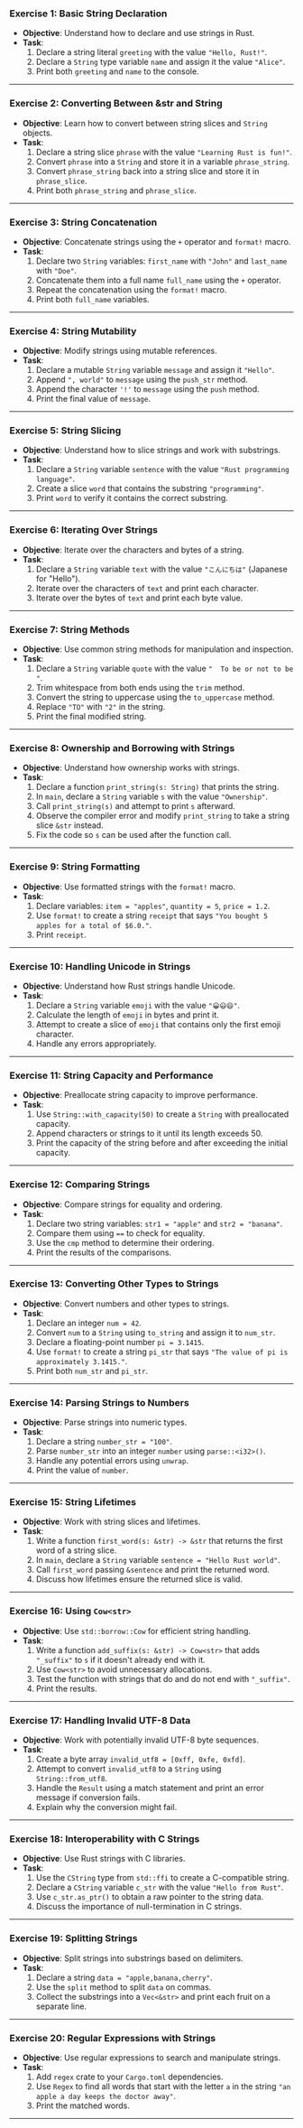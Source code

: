 ### **Exercise 1: Basic String Declaration**

- **Objective**: Understand how to declare and use strings in Rust.
- **Task**:
  1. Declare a string literal `greeting` with the value `"Hello, Rust!"`.
  2. Declare a `String` type variable `name` and assign it the value `"Alice"`.
  3. Print both `greeting` and `name` to the console.

---

### **Exercise 2: Converting Between &str and String**

- **Objective**: Learn how to convert between string slices and `String` objects.
- **Task**:
  1. Declare a string slice `phrase` with the value `"Learning Rust is fun!"`.
  2. Convert `phrase` into a `String` and store it in a variable `phrase_string`.
  3. Convert `phrase_string` back into a string slice and store it in `phrase_slice`.
  4. Print both `phrase_string` and `phrase_slice`.

---

### **Exercise 3: String Concatenation**

- **Objective**: Concatenate strings using the `+` operator and `format!` macro.
- **Task**:
  1. Declare two `String` variables: `first_name` with `"John"` and `last_name` with `"Doe"`.
  2. Concatenate them into a full name `full_name` using the `+` operator.
  3. Repeat the concatenation using the `format!` macro.
  4. Print both `full_name` variables.

---

### **Exercise 4: String Mutability**

- **Objective**: Modify strings using mutable references.
- **Task**:
  1. Declare a mutable `String` variable `message` and assign it `"Hello"`.
  2. Append `", world"` to `message` using the `push_str` method.
  3. Append the character `'!'` to `message` using the `push` method.
  4. Print the final value of `message`.

---

### **Exercise 5: String Slicing**

- **Objective**: Understand how to slice strings and work with substrings.
- **Task**:
  1. Declare a `String` variable `sentence` with the value `"Rust programming language"`.
  2. Create a slice `word` that contains the substring `"programming"`.
  3. Print `word` to verify it contains the correct substring.

---

### **Exercise 6: Iterating Over Strings**

- **Objective**: Iterate over the characters and bytes of a string.
- **Task**:
  1. Declare a `String` variable `text` with the value `"こんにちは"` (Japanese for "Hello").
  2. Iterate over the characters of `text` and print each character.
  3. Iterate over the bytes of `text` and print each byte value.

---

### **Exercise 7: String Methods**

- **Objective**: Use common string methods for manipulation and inspection.
- **Task**:
  1. Declare a `String` variable `quote` with the value `"  To be or not to be  "`.
  2. Trim whitespace from both ends using the `trim` method.
  3. Convert the string to uppercase using the `to_uppercase` method.
  4. Replace `"TO"` with `"2"` in the string.
  5. Print the final modified string.

---

### **Exercise 8: Ownership and Borrowing with Strings**

- **Objective**: Understand how ownership works with strings.
- **Task**:
  1. Declare a function `print_string(s: String)` that prints the string.
  2. In `main`, declare a `String` variable `s` with the value `"Ownership"`.
  3. Call `print_string(s)` and attempt to print `s` afterward.
  4. Observe the compiler error and modify `print_string` to take a string slice `&str` instead.
  5. Fix the code so `s` can be used after the function call.

---

### **Exercise 9: String Formatting**

- **Objective**: Use formatted strings with the `format!` macro.
- **Task**:
  1. Declare variables: `item = "apples"`, `quantity = 5`, `price = 1.2`.
  2. Use `format!` to create a string `receipt` that says `"You bought 5 apples for a total of $6.0."`.
  3. Print `receipt`.

---

### **Exercise 10: Handling Unicode in Strings**

- **Objective**: Understand how Rust strings handle Unicode.
- **Task**:
  1. Declare a `String` variable `emoji` with the value `"😀😃😄"`.
  2. Calculate the length of `emoji` in bytes and print it.
  3. Attempt to create a slice of `emoji` that contains only the first emoji character.
  4. Handle any errors appropriately.

---

### **Exercise 11: String Capacity and Performance**

- **Objective**: Preallocate string capacity to improve performance.
- **Task**:
  1. Use `String::with_capacity(50)` to create a `String` with preallocated capacity.
  2. Append characters or strings to it until its length exceeds 50.
  3. Print the capacity of the string before and after exceeding the initial capacity.

---

### **Exercise 12: Comparing Strings**

- **Objective**: Compare strings for equality and ordering.
- **Task**:
  1. Declare two string variables: `str1 = "apple"` and `str2 = "banana"`.
  2. Compare them using `==` to check for equality.
  3. Use the `cmp` method to determine their ordering.
  4. Print the results of the comparisons.

---

### **Exercise 13: Converting Other Types to Strings**

- **Objective**: Convert numbers and other types to strings.
- **Task**:
  1. Declare an integer `num = 42`.
  2. Convert `num` to a `String` using `to_string` and assign it to `num_str`.
  3. Declare a floating-point number `pi = 3.1415`.
  4. Use `format!` to create a string `pi_str` that says `"The value of pi is approximately 3.1415."`.
  5. Print both `num_str` and `pi_str`.

---

### **Exercise 14: Parsing Strings to Numbers**

- **Objective**: Parse strings into numeric types.
- **Task**:
  1. Declare a string `number_str = "100"`.
  2. Parse `number_str` into an integer `number` using `parse::<i32>()`.
  3. Handle any potential errors using `unwrap`.
  4. Print the value of `number`.

---

### **Exercise 15: String Lifetimes**

- **Objective**: Work with string slices and lifetimes.
- **Task**:
  1. Write a function `first_word(s: &str) -> &str` that returns the first word of a string slice.
  2. In `main`, declare a `String` variable `sentence = "Hello Rust world"`.
  3. Call `first_word` passing `&sentence` and print the returned word.
  4. Discuss how lifetimes ensure the returned slice is valid.

---

### **Exercise 16: Using `Cow<str>`**

- **Objective**: Use `std::borrow::Cow` for efficient string handling.
- **Task**:
  1. Write a function `add_suffix(s: &str) -> Cow<str>` that adds `"_suffix"` to `s` if it doesn't already end with it.
  2. Use `Cow<str>` to avoid unnecessary allocations.
  3. Test the function with strings that do and do not end with `"_suffix"`.
  4. Print the results.

---

### **Exercise 17: Handling Invalid UTF-8 Data**

- **Objective**: Work with potentially invalid UTF-8 byte sequences.
- **Task**:
  1. Create a byte array `invalid_utf8 = [0xff, 0xfe, 0xfd]`.
  2. Attempt to convert `invalid_utf8` to a `String` using `String::from_utf8`.
  3. Handle the `Result` using a match statement and print an error message if conversion fails.
  4. Explain why the conversion might fail.

---

### **Exercise 18: Interoperability with C Strings**

- **Objective**: Use Rust strings with C libraries.
- **Task**:
  1. Use the `CString` type from `std::ffi` to create a C-compatible string.
  2. Declare a `CString` variable `c_str` with the value `"Hello from Rust"`.
  3. Use `c_str.as_ptr()` to obtain a raw pointer to the string data.
  4. Discuss the importance of null-termination in C strings.

---

### **Exercise 19: Splitting Strings**

- **Objective**: Split strings into substrings based on delimiters.
- **Task**:
  1. Declare a string `data = "apple,banana,cherry"`.
  2. Use the `split` method to split `data` on commas.
  3. Collect the substrings into a `Vec<&str>` and print each fruit on a separate line.

---

### **Exercise 20: Regular Expressions with Strings**

- **Objective**: Use regular expressions to search and manipulate strings.
- **Task**:
  1. Add `regex` crate to your `Cargo.toml` dependencies.
  2. Use `Regex` to find all words that start with the letter `a` in the string `"an apple a day keeps the doctor away"`.
  3. Print the matched words.

---
